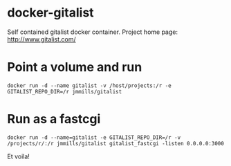 docker-gitalist
===============

Self contained gitalist docker container.
Project home page: http://www.gitalist.com/


Point a volume and run
======================

```
docker run -d --name gitalist -v /host/projects:/r -e GITALIST_REPO_DIR=/r jmmills/gitalist
```

Run as a fastcgi
================
```
docker run -d --name=gitalist -e GITALIST_REPO_DIR=/r -v /projects/r/:/r jmmills/gitalist gitalist_fastcgi -listen 0.0.0.0:3000
```

Et voila!
